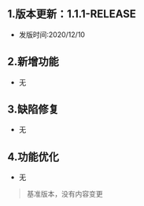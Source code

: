 ## 1.版本更新：1.1.1-RELEASE
- 发版时间:2020/12/10

## 2.新增功能
- 无

## 3.缺陷修复
- 无

## 4.功能优化
- 无

> 基准版本，没有内容变更